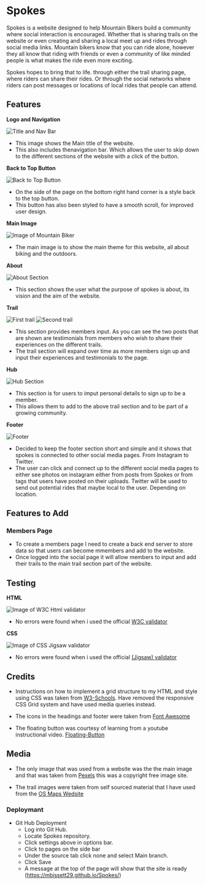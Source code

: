 # Spokes

Spokes is a website designed to help Mountain Bikers build a community where social interaction is encouraged. Whether that is sharing trails on the website or even creating and sharing a local meet up and rides through social media links. Mountain bikers know that you can ride alone, however they all know that riding with friends or even a community of like minded people is what makes the ride even more exciting. 

Spokes hopes to bring that to life. through either the trail sharing page, where riders can share their rides. Or through the social networks where riders can post messages or locations of local rides that people can attend.

## Features




__Logo and Navigation__

![Title and Nav Bar](/assets/images/title-nav.png)

* This image shows the Main title of the website.
* This also includes thenavigation bar. Which allows the user to skip down to the different sections of the website with a click of the button.



__Back to Top Button__

![Back to Top Button](assets/images/fltng-btn.png)

* On the side of the page on the bottom right hand corner is a style back to the top button.
* This button has also been styled to have a smooth scroll, for improved user design.

__Main Image__

![Image of Mountain Biker](assets/images/pexels-pixabay-161172.jpeg)

* The main image is to show the main theme for this website, all about biking and the outdoors.

__About__

![About Section](assets/images/about-section.png)

* This section shows the user what the purpose of spokes is about, its vision and the aim of the website.




__Trail__

![First trail](assets/images/trail-section1.png)
![Second trail](assets/images/trail-section2.png)

* This section provides members input. As you can see the two posts that are shown are testimonials from members who wish to share their experiences on the different trails.
* The trail section will expand over time as more members sign up and input their experiences and testimonials to the page.


__Hub__

![Hub Section](assets/images/hub-section.png)

* This section is for users to imput personal details to sign up to be a member.
* This allows them to add to the above trail section and to be part of a growing community.



__Footer__

![Footer](assets/images/footer.png)

* Decided to keep the footer section short and simple and it shows that spokes is connected to other social media pages. From Instagram to Twitter.
* The user can click and connect up to the different social media pages to either see photos on instagram either from posts from Spokes or from tags that users have posted on their uploads. Twitter will be used to send out potential rides that maybe local to the user. Depending on location.



## Features to Add


### Members Page

* To create a members page I need to create a back end server to store data so that users can become mmembers and add to the website.
* Once logged into the social page it will allow members to input and add their trails to the main trail section part of the website.


## Testing

__HTML__

![Image of W3C Html validator](assets/images/html-valid.png)

* No errors were found when i used the official [W3C validator](https://validator.w3.org/nu/?showsource=yes&doc=https%3A%2F%2Fmbissett29.github.io%2FSpokes%2F)


__CSS__

![Image of CSS Jigsaw validator](assets/images/css-valid.png)

* No errors were found when i used the official [(Jigsaw) validator](https://jigsaw.w3.org/css-validator)


## Credits

* Instructions on how to implement a grid structure to my HTML and style using CSS was taken from [W3-Schools](https://www.w3schools.com/css/css_grid.asp). Have removed the responsive CSS Grid system and have used media queries instead.

* The icons in the headings and footer were taken from [Font Awesome](https://fontawesome.com/)

* The floating button was courtesy of learning from a youtube instructional video. [Floating-Button](https://www.youtube.com/watch?v=u5hx_YtqylA)

## Media 

* The only image that was used from a website was the the main image and that was taken from [Pexels](https://www.pexels.com/photo/biker-holding-mountain-bike-on-top-of-mountain-with-green-grass-161172/) this was a copyright free image site.

* The trail images were taken from self sourced material that I have used from the [OS Maps Wedsite](https://osmaps.ordnancesurvey.co.uk/)



### Deploymant

* Git Hub Deployment
    * Log into Git Hub.
    * Locate Spokes repository.
    * Click settings above in options bar.
    * Click to pages on the side bar
    * Under the source tab click none and select Main branch.
    * Click Save
    * A message at the top of the page will show that the site is ready (https://mbissett29.github.io/Spokes/) 
